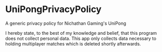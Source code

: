 # UniPongPrivacyPolicy
A generic privacy policy for Nichathan Gaming's UniPong

I hereby state, to the best of my knowledge and belief, that this program does not collect personal data. This app only collects data necessary to holding multiplayer matches which is deleted shortly afterwards.
